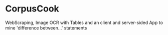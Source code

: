 # CorpusCook
WebScraping, Image OCR with Tables and an client and server-sided App to mine 'difference between...' statements
